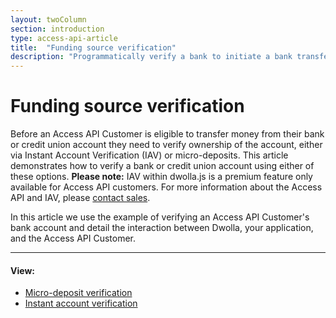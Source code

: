 ```yaml
---
layout: twoColumn
section: introduction
type: access-api-article
title:  "Funding source verification"
description: "Programmatically verify a bank to initiate a bank transfer."
---
```


# Funding source verification

Before an Access API Customer is eligible to transfer money from their bank or credit union account they need to verify ownership of the account, either via Instant Account Verification (IAV) or micro-deposits. This article demonstrates how to verify a bank or credit union account using either of these options. **Please note:** IAV within dwolla.js is a premium feature only available for Access API customers. For more information about the Access API and IAV, please [contact sales](https://www.dwolla.com/contact).

In this article we use the example of verifying an Access API Customer's bank account and detail the interaction between Dwolla, your application, and the Access API Customer.

* * *

#### View:

*   [Micro-deposit verification](/resources/funding-source-verification/micro-deposit-verification.html)
*   [Instant account verification](/resources/funding-source-verification/instant-account-verification.html)
